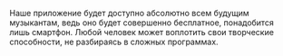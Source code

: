 Наше приложение будет доступно абсолютно всем  будущим музыкантам, ведь оно будет совершенно бесплатное, понадобится лишь смартфон. Любой человек может воплотить свои творческие способности, не разбираясь в сложных программах. 
 
